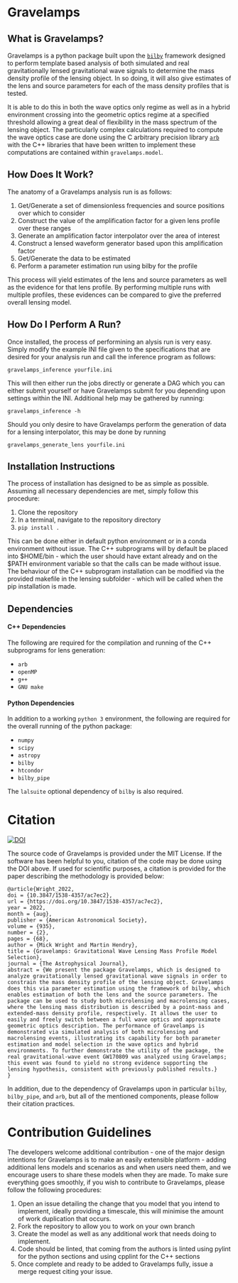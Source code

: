 # Gravelamps

## What is Gravelamps?

Gravelamps is a python package built upon the [`bilby`](https://git.ligo.org/lscsoft/bilby) framework designed to perform template based analysis of both simulated and real gravitationally lensed gravitational wave signals to determine the mass density profile of the lensing object. In so doing, it will also give estimates of the lens and source parameters for each of the mass density profiles that is tested. 

It is able to do this in both the wave optics only regime as well as in a hybrid environment crossing into the geometric optics regime at a specified threshold allowing a great deal of flexibility in the mass spectrum of the lensing object. The particularly complex calculations required to compute the wave optics case are done using the C arbitrary precision library [`arb`](https://github.com/fredrik-johansson/arb/) with the C++ libraries that have been written to implement these computations are contained within `gravelamps.model`. 

## How Does It Work?

The anatomy of a Gravelamps analysis run is as follows:

1. Get/Generate a set of dimensionless frequencies and source positions over which to consider
2. Construct the value of the amplification factor for a given lens profile over these ranges
3. Generate an amplification factor interpolator over the area of interest
4. Construct a lensed waveform generator based upon this amplification factor
5. Get/Generate the data to be estimated
6. Perform a parameter estimation run using bilby for the profile

This process will yield estimates of the lens and source parameters as well as the evidence for that lens profile. By performing multiple runs with multiple profiles, these evidences can be compared to give the preferred overall lensing model. 

## How Do I Perform A Run?

Once installed, the process of performining an alysis run is very easy. Simply modify the example INI file given to the specifications that are desired for your analysis run and call the inference program as follows:

`gravelamps_inference yourfile.ini`

This will then either run the jobs directly or generate a DAG which you can either submit yourself or have Gravelamps submit for you depending upon settings within the INI. Additional help may be gathered by running:

`gravelamps_inference -h`

Should you only desire to have Gravelamps perform the generation of data for a lensing interpolator, this may be done by running

`gravelamps_generate_lens yourfile.ini`

## Installation Instructions

The process of installation has designed to be as simple as possible. Assuming all necessary dependencies are met, simply follow this procedure:

1. Clone the repository
2. In a terminal, navigate to the repository directory
3. `pip install .` 

This can be done either in default python environment or in a conda environment without issue. The C++ subprograms will by default be placed into $HOME/bin - which the user should have extant already and on the $PATH environment variable so that the calls can be made without issue. The behaviour of the C++ subprogram installation can be modified via the provided makefile in the lensing subfolder - which will be called when the pip installation is made. 

## Dependencies

#### C++ Dependencies

The following are required for the compilation and running of the C++ subprograms for lens generation:
+ `arb`
+ `openMP`
+ `g++`
+  `GNU make` 

#### Python Dependencies

In addition to a working `python 3` environment, the following are required for the overall running of the python package:
+ `numpy`
+ `scipy`
+ `astropy`
+ `bilby`
+ `htcondor`
+ `bilby_pipe`

The `lalsuite` optional dependency of `bilby` is also required.

# Citation

[![DOI](https://zenodo.org/badge/328470267.svg)](https://zenodo.org/badge/latestdoi/328470267)

The source code of Gravelamps is provided under the MIT License. If the software has been helpful to you, citation of the code may be done using the DOI above. If used for scientific purposes, a citation is provided for the paper describing the methodology is provided below:
	
	@article{Wright_2022,
	doi = {10.3847/1538-4357/ac7ec2},
	url = {https://doi.org/10.3847/1538-4357/ac7ec2},
	year = 2022,
	month = {aug},
	publisher = {American Astronomical Society},
	volume = {935},
	number = {2},
	pages = {68},
	author = {Mick Wright and Martin Hendry},
	title = {Gravelamps: Gravitational Wave Lensing Mass Profile Model Selection},
	journal = {The Astrophysical Journal},
	abstract = {We present the package Gravelamps, which is designed to analyze gravitationally lensed gravitational wave signals in order to constrain the mass density profile of the lensing object. Gravelamps does this via parameter estimation using the framework of bilby, which enables estimation of both the lens and the source parameters. The package can be used to study both microlensing and macrolensing cases, where the lensing mass distribution is described by a point-mass and extended-mass density profile, respectively. It allows the user to easily and freely switch between a full wave optics and approximate geometric optics description. The performance of Gravelamps is demonstrated via simulated analysis of both microlensing and macrolensing events, illustrating its capability for both parameter estimation and model selection in the wave optics and hybrid environments. To further demonstrate the utility of the package, the real gravitational-wave event GW170809 was analyzed using Gravelamps; this event was found to yield no strong evidence supporting the lensing hypothesis, consistent with previously published results.}
	}

In addition, due to the dependency of Gravelamps upon in particular `bilby`, `bilby_pipe`, and `arb`, but all of the mentioned components, please follow their citation practices. 

# Contribution Guidelines

The developers welcome additional contribution - one of the major design intentions for Gravelamps is to make an easily extensible platform - adding additional lens models and scenarios as and when users need them, and we encourage users to share these models when they are made. To make sure everything goes smoothly, if you wish to contribute to Gravelamps, please follow the following procedures:

1. Open an issue detailing the change that you model that you intend to implement, ideally providing a timescale, this will minimise the amount of work duplication that occurs. 
2. Fork the repository to allow you to work on your own branch
3. Create the model as well as any additional work that needs doing to implement. 
4. Code should be linted, that coming from the authors is linted using pylint for the python sections and using cpplint for the C++ sections
5. Once complete and ready to be added to Gravelamps fully, issue a merge request citing your issue.

